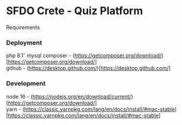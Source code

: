 # SFDO Crete - Quiz Platform



Requirements

### Deployment
php 8.1ˆ
mysql
composer - (https://getcomposer.org/download/)[https://getcomposer.org/download/]  
github - (https://desktop.github.com/)[https://desktop.github.com/]

### Development
node 16 - (https://nodejs.org/en/download/current/)[https://getcomposer.org/download/]  
yarn - (https://classic.yarnpkg.com/lang/en/docs/install/#mac-stable)[https://classic.yarnpkg.com/lang/en/docs/install/#mac-stable]
